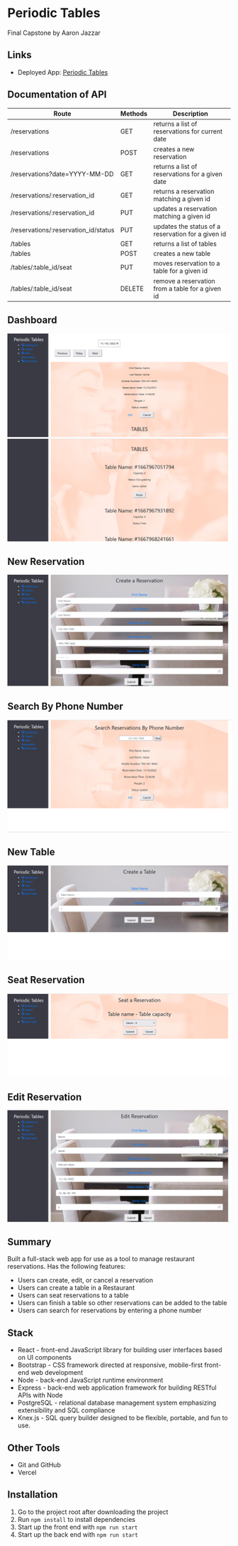 # Periodic Tables

Final Capstone by Aaron Jazzar

## Links

* Deployed App: [Periodic Tables]( https://restaurant-reservations-seven.vercel.app/dashboard)
  
## Documentation of API

| Route        | Methods                           |Description   |
|--------------|----------------------------------|------------------------------------------ |
| /reservations   | GET     |            returns a list of reservations for current date|
| /reservations         | POST    |       creates a new reservation|
| /reservations?date=YYYY-MM-DD   | GET     |  returns a list of reservations for a given date|
| /reservations/:reservation_id | GET     |  returns a reservation matching a given id|
| /reservations/:reservation_id   | PUT       | updates a reservation matching a given id|
| /reservations/:reservation_id/status | PUT     | updates the status of a reservation for a given id|
| /tables                 | GET     |      returns a list of tables|
| /tables                | POST    |          creates a new table|
| /tables/:table_id/seat    | PUT     |      moves reservation to a table for a given id|
| /tables/:table_id/seat  | DELETE  |  remove a reservation from a table for a given id|

## Dashboard

![top of dashboard](/images/Dashboard1.png)
![bottom of dashboard](/images/Dashboard2.png)

## New Reservation

![new-reservation](/images/NewReservation.png)

## Search By Phone Number

![search-phone](/images/SearchPhone.png)

## New Table

![new-table](/images/NewTable.png)

## Seat Reservation

![seat-reservation](/images/SeatReservation.png)

## Edit Reservation

![seat-reservation](/images/EditReservation.png)

## Summary

Built a full-stack web app for use as a tool to manage restaurant reservations.
Has the following features:

* Users can create, edit, or cancel a reservation
* Users can create a table in a Restaurant
* Users can seat reservations to a table
* Users can finish a table so other reservations can be added to the table
* Users can search for reservations by entering a phone number

## Stack

* React - front-end JavaScript library for building user interfaces based on UI components
* Bootstrap - CSS framework directed at responsive, mobile-first front-end web development
* Node - back-end JavaScript runtime environment
* Express - back-end web application framework for building RESTful APIs with Node
* PostgreSQL - relational database management system emphasizing extensibility and SQL compliance
* Knex.js - SQL query builder designed to be flexible, portable, and fun to use.

## Other Tools

* Git and GitHub
* Vercel

## Installation

1. Go to the project root after downloading the project
2. Run `npm install` to install dependencies
3. Start up the front end with `npm run start`
4. Start up the back end with `npm run start`
